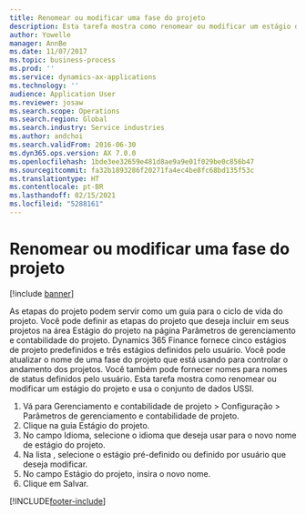 ```yaml
---
title: Renomear ou modificar uma fase do projeto
description: Esta tarefa mostra como renomear ou modificar um estágio do projeto.
author: Yowelle
manager: AnnBe
ms.date: 11/07/2017
ms.topic: business-process
ms.prod: ''
ms.service: dynamics-ax-applications
ms.technology: ''
audience: Application User
ms.reviewer: josaw
ms.search.scope: Operations
ms.search.region: Global
ms.search.industry: Service industries
ms.author: andchoi
ms.search.validFrom: 2016-06-30
ms.dyn365.ops.version: AX 7.0.0
ms.openlocfilehash: 1bde3ee32659e481d8ae9a9e01f029be0c856b47
ms.sourcegitcommit: fa32b1893286f20271fa4ec4be8fc68bd135f53c
ms.translationtype: HT
ms.contentlocale: pt-BR
ms.lasthandoff: 02/15/2021
ms.locfileid: "5288161"
---
```

# <a name="rename-or-modify-a-project-stage"></a>Renomear ou modificar uma fase do projeto

[!include [banner](../../includes/banner.md)]

As etapas do projeto podem servir como um guia para o ciclo de vida do projeto. Você pode definir as etapas do projeto que deseja incluir em seus projetos na área Estágio do projeto na página Parâmetros de gerenciamento e contabilidade do projeto. Dynamics 365 Finance fornece cinco estágios de projeto predefinidos e três estágios definidos pelo usuário. Você pode atualizar o nome de uma fase do projeto que está usando para controlar o andamento dos projetos. Você também pode fornecer nomes para nomes de status definidos pelo usuário. Esta tarefa mostra como renomear ou modificar um estágio do projeto e usa o conjunto de dados USSI.

1. Vá para Gerenciamento e contabilidade de projeto > Configuração > Parâmetros de gerenciamento e contabilidade de projeto.
2. Clique na guia Estágio do projeto.
3. No campo Idioma, selecione o idioma que deseja usar para o novo nome de estágio do projeto.
4. Na lista , selecione o estágio pré-definido ou definido por usuário que deseja modificar. 
5. No campo Estágio do projeto, insira o novo nome.
6. Clique em Salvar.


[!INCLUDE[footer-include](../../includes/footer-banner.md)]